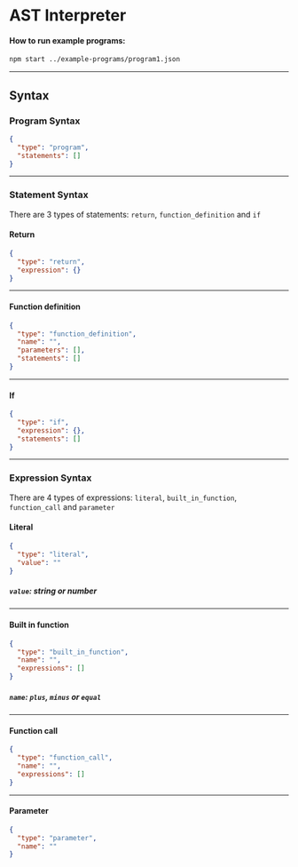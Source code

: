 # AST Interpreter

#### How to run example programs:
```bash
npm start ../example-programs/program1.json
```
---

## Syntax
### Program Syntax
```json
{
  "type": "program",
  "statements": []
}
```
---

### Statement Syntax
There are 3 types of statements: `return`, `function_definition` and `if`

#### Return
```json
{
  "type": "return",
  "expression": {}
}
```
---
#### Function definition
```json
{
  "type": "function_definition",
  "name": "",
  "parameters": [],
  "statements": []
}
```
---
#### If
```json
{
  "type": "if",
  "expression": {},
  "statements": []
}
```
---

### Expression Syntax
There are 4 types of expressions: `literal`, `built_in_function`, `function_call` and `parameter`

#### Literal
```json
{
  "type": "literal",
  "value": ""
}
```
##### `value`: string or number
---
#### Built in function
```json
{
  "type": "built_in_function",
  "name": "",
  "expressions": []
}
```
##### `name`: `plus`, `minus` or `equal`
---
#### Function call
```json
{
  "type": "function_call",
  "name": "",
  "expressions": []
}
```
---
#### Parameter
```json
{
  "type": "parameter",
  "name": ""
}
```
